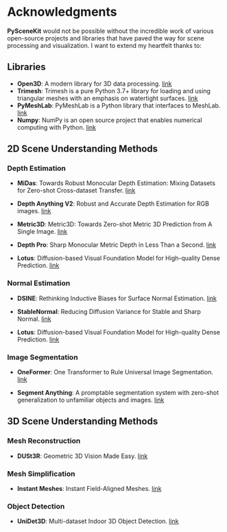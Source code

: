 # Acknowledgments

**PySceneKit** would not be possible without the incredible work of various open-source projects and libraries that have paved the way for scene processing and visualization. I want to extend my heartfelt thanks to:

## Libraries
- **Open3D**: A modern library for 3D data processing. [link](https://www.open3d.org/)
- **Trimesh**: Trimesh is a pure Python 3.7+ library for loading and using triangular meshes with an emphasis on watertight surfaces. [link](https://trimesh.org/)
- **PyMeshLab**: PyMeshLab is a Python library that interfaces to MeshLab. [link](https://pymeshlab.readthedocs.io/en/latest/)
- **Numpy**: NumPy is an open source project that enables numerical computing with Python. [link](https://numpy.org/)

## 2D Scene Understanding Methods

### Depth Estimation

- **MiDas**: Towards Robust Monocular Depth Estimation: Mixing Datasets for Zero-shot Cross-dataset Transfer. [link](https://github.com/isl-org/MiDaS)

- **Depth Anything V2**: Robust and Accurate Depth Estimation for RGB images. [link](https://github.com/DepthAnything/Depth-Anything-V2)

- **Metric3D**: Metric3D: Towards Zero-shot Metric 3D Prediction from A Single Image. [link](https://github.com/YvanYin/Metric3D)

- **Depth Pro**: Sharp Monocular Metric Depth in Less Than a Second. [link](https://github.com/apple/ml-depth-pro)

- **Lotus**: Diffusion-based Visual Foundation Model for High-quality Dense Prediction. [link](https://github.com/EnVision-Research/Lotus)

### Normal Estimation

- **DSINE**: Rethinking Inductive Biases for Surface Normal Estimation. [link](https://baegwangbin.github.io/DSINE/)

- **StableNormal**: Reducing Diffusion Variance for Stable and Sharp Normal. [link](https://github.com/Stable-X/StableNormal)

- **Lotus**: Diffusion-based Visual Foundation Model for High-quality Dense Prediction. [link](https://github.com/EnVision-Research/Lotus)

### Image Segmentation

- **OneFormer**: One Transformer to Rule Universal Image Segmentation. [link](https://github.com/SHI-Labs/OneFormer)

- **Segment Anything**: A promptable segmentation system with zero-shot generalization to unfamiliar objects and images. [link](https://github.com/facebookresearch/segment-anything)

## 3D Scene Understanding Methods

### Mesh Reconstruction

- **DUSt3R**: Geometric 3D Vision Made Easy. [link](https://dust3r.europe.naverlabs.com/)

### Mesh Simplification

- **Instant Meshes**: Instant Field-Aligned Meshes. [link](https://github.com/wjakob/instant-meshes)

### Object Detection

- **UniDet3D**: Multi-dataset Indoor 3D Object Detection. [link](https://github.com/3dlg-hcvc/unidet3d)

